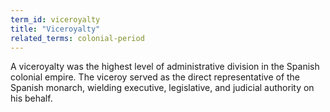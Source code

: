 ```yaml
---
term_id: viceroyalty
title: "Viceroyalty"
related_terms: colonial-period
---
```


A viceroyalty was the highest level of administrative division in the Spanish colonial empire. The viceroy served as the direct representative of the Spanish monarch, wielding executive, legislative, and judicial authority on his behalf.

